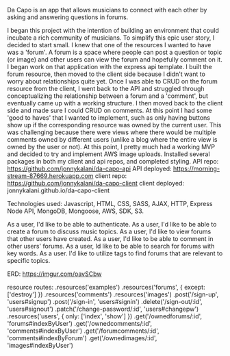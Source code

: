 Da Capo is an app that allows musicians to connect with each other by asking
and answering questions in forums.

I began this project with the intention of building an environment that could incubate a rich community of musicians.  To simplify this epic user story, I decided to start small.  I knew that one of the resources I wanted to have was a 'forum'.  A forum is a space where people can post a question or topic (or image) and other users can view the forum and hopefully comment on it.  I began work on that application with the express api template.  I built the forum resource, then moved to the client side because I didn't want to worry about relationships quite yet.  Once I was able to CRUD on the forum resource from the client, I went back to the API and struggled through conceptualizing the relationship between a forum and a 'comment', but eventually came up with a working structure.  I then moved back to the client side and made sure I could CRUD on comments.  At this point I had some 'good to haves' that I wanted to implement, such as only having buttons show up if the corresponding resource was owned by the current user.  This was challenging because there were views where there would be multiple comments owned by different users (unlike a blog where the entire view is owned by the user or not).
At this point, I pretty much had a working MVP and decided to try and implement AWS image uploads.  Installed several packages in both my client and api repos, and completed styling.
API repo: https://github.com/jonnykalani/da-capo-api
API deployed: https://morning-stream-87669.herokuapp.com
client repo: https://github.com/jonnykalani/da-capo-client
client deployed: jonnykalani.github.io/da-capo-client

Technologies used: Javascript, HTML, CSS, SASS, AJAX, HTTP, Express Node API, MongoDB, Mongoose, AWS, SDK, S3.

As a user, I'd like to be able to authenticate.
As a user, I'd like to be able to create a forum to discuss music topics.
As a user, I'd like to view forums that other users have created.
As a user, I'd like to be able to comment in other users' forums.
As a user, Id like to be able to search for forums with key words.
As a user. I'd like to utilize tags to find forums that are relevant to specific topics.

ERD: https://imgur.com/oavSCbw

resource routes:
.resources('examples')
.resources('forums', { except: ['destroy'] })
.resources('comments')
.resources('images')
.post('/sign-up', 'users#signup')
.post('/sign-in', 'users#signin')
.delete('/sign-out/:id', 'users#signout')
.patch('/change-password/:id', 'users#changepw')
.resources('users', { only: ['index', 'show'] })
.get('/ownedforums/:id', 'forums#indexByUser')
.get('/ownedcomments/:id', 'comments#indexByUser')
.get('/forumcomments/:id', 'comments#indexByForum')
.get('/ownedimages/:id', 'images#indexByUser')
